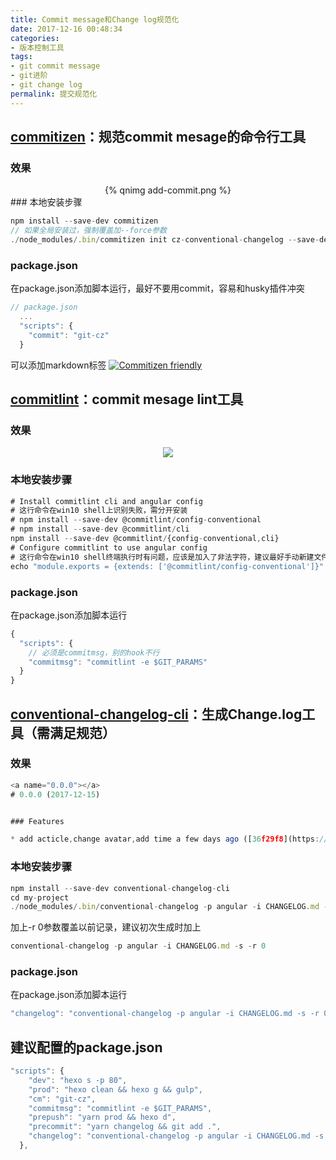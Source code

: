 ```yaml
---
title: Commit message和Change log规范化
date: 2017-12-16 00:48:34
categories:
- 版本控制工具
tags:
- git commit message
- git进阶
- git change log
permalink: 提交规范化
---
```


## [commitizen](https://github.com/commitizen/cz-cli)：规范commit mesage的命令行工具

### 效果

<div align="center">{% qnimg add-commit.png %}</div>
<!--more-->
### 本地安装步骤

```js
npm install --save-dev commitizen
// 如果全局安装过，强制覆盖加--force参数
./node_modules/.bin/commitizen init cz-conventional-changelog --save-dev --save-exact
```

### package.json

在package.json添加脚本运行，最好不要用commit，容易和husky插件冲突

```js
// package.json
  ...
  "scripts": {
    "commit": "git-cz"
  }
```

可以添加markdown标签
[![Commitizen friendly](https://img.shields.io/badge/commitizen-friendly-brightgreen.svg)](http://commitizen.github.io/cz-cli/)

## [commitlint](https://github.com/marionebl/commitlint)：commit mesage lint工具

### 效果

<div align="center"><img class="NoNeedOptimize" src="http://p6aicz9r2.bkt.clouddn.com/static/images/commitlint.svg"/></div>

### 本地安装步骤

```js
# Install commitlint cli and angular config
# 这行命令在win10 shell上识别失败，需分开安装
# npm install --save-dev @commitlint/config-conventional
# npm install --save-dev @commitlint/cli
npm install --save-dev @commitlint/{config-conventional,cli}
# Configure commitlint to use angular config
# 这行命令在win10 shell终端执行时有问题，应该是加入了非法字符，建议最好手动新建文件
echo "module.exports = {extends: ['@commitlint/config-conventional']}" > commitlint.config.js
```

### package.json

在package.json添加脚本运行

```js
{
  "scripts": {
    // 必须是commitmsg，别的hook不行
    "commitmsg": "commitlint -e $GIT_PARAMS"
  }
}
```

## [conventional-changelog-cli](https://github.com/conventional-changelog/conventional-changelog/tree/master/packages/conventional-changelog-cli)：生成Change.log工具（需满足规范）

### 效果

```js
<a name="0.0.0"></a>
# 0.0.0 (2017-12-15)


### Features

* add acticle,change avatar,add time a few days ago ([36f29f8](https://github.com/towavephone/TowavePhoneBlog/commit/36f29f8))

```

### 本地安装步骤

```js
npm install --save-dev conventional-changelog-cli
cd my-project
./node_modules/.bin/conventional-changelog -p angular -i CHANGELOG.md -s
```

加上-r 0参数覆盖以前记录，建议初次生成时加上

```js
conventional-changelog -p angular -i CHANGELOG.md -s -r 0
```

### package.json

在package.json添加脚本运行

```js
"changelog": "conventional-changelog -p angular -i CHANGELOG.md -s -r 0".
```

## 建议配置的package.json

```js
"scripts": {
    "dev": "hexo s -p 80",
    "prod": "hexo clean && hexo g && gulp",
    "cm": "git-cz",
    "commitmsg": "commitlint -e $GIT_PARAMS",
    "prepush": "yarn prod && hexo d",
    "precommit": "yarn changelog && git add .",
    "changelog": "conventional-changelog -p angular -i CHANGELOG.md -s -r 0"
  },
```